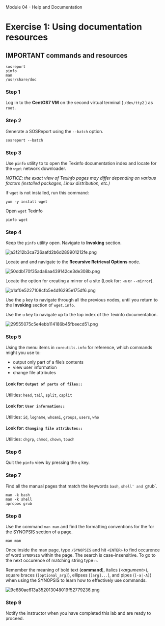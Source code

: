 Module 04 - Help and Documentation


# Exercise 1: Using documentation resources 


## IMPORTANT commands and resources

```console
sosreport
pinfo
man
/usr/share/doc
```


### Step 1

Log in to the **CentOS7 VM** on the second virtual terminal ( `/dev/tty2` )  as `root`.


### Step 2

Generate a SOSReport using the `--batch` option.

```console
sosreport --batch
```



### Step 3

Use `pinfo` utility to to open the Texinfo documentation index and locate for the `wget` network downloader.


*NOTICE: the exact view of Texinfo pages may differ depending on various factors (installed packages, Linux distribution, etc.)*



If `wget` is not installed, run this command:

```console
yum -y install wget
```

Open `wget` Texinfo

```console
pinfo wget
```



### Step 4


Keep the `pinfo` utility open. Navigate to **Invoking** section.



![a3f212b3ca726aafd2b6d289901212fe.png](../_resources/0a30f5fefd5b435b92ef2b26e61836ec.png)


Locate and and navigate to the **Recursive Retrieval Options** node.



![50ddb170f35ada6aa439142ce3de308b.png](../_resources/226a7fd2a5af483f89cfcd3a6f16ed3c.png)


Locate the option for creating a mirror of a site (Look for:  `-m`  or `--mirror`).




![b1af0e5227108cfb5e4d16295e175df6.png](../_resources/19bc6b9882ef483f93165fcc4c5763bc.png)





Use the `p` key to navigate through all the previous nodes, until you return to the **Invoking** section of `wget.info`.


Use the `u` key to navigate up to the top index of the Texinfo documentation.



![29555075c5e4ebb114186b45fbeecd51.png](../_resources/0558c396b3814137a60fa8c582dd30ea.png)



### Step 5

Using the menu items in `coreutils.info` for reference, which commands might you use to:

* output only part of a file’s contents
* view user information
* change file attributes


#### Look for: `Output of parts of files::`
Utilities: `head`, `tail`, `split`, `csplit`



#### Look for: `User information::`
Utilities: `id`, `logname`, `whoami`, `groups`, `users`, `who`



#### Look for: `Changing file attributes::`
Utilities: `chgrp`, `chmod`, `chown`, `touch`



### Step 6

Quit the `pinfo` view by pressing the `q` key.


### Step 7

Find all the manual pages that match the keywords `bash`, `shell' and `grub`.

```console
man -k bash
man -k shell
apropos grub
```

### Step 8

Use the command `man man` and find the formatting conventions for the for the SYNOPSIS section of a page.


```console
man man
```

Once inside the man page, type `/SYNOPSIS` and hit `<ENTER>` to find occurence of word `SYNOPSIS` within the page. The search is case-insensitive. To go to the next occurence of matching string type `n`.


Remember the meaning of bold text (**command**), italics (*\<argument\>*), square braces (`[optional_arg]`), ellipses (`[arg]...`), and  pipes (`[-a|-A]`) when using the SYNOPSIS to learn how to effectively use commands.




![9c680ae613a352013048019f52779236.png](../_resources/27eb2e67f6e3498e8564961f0e11b8aa.png)





### Step 9

Notify the instructor when you have completed this lab and are ready to proceed.


